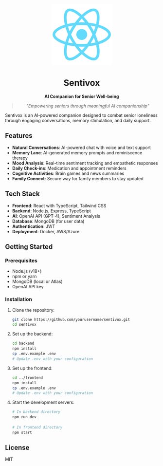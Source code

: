 <div align="center">
  <img src=".github/images/sentivox-logo.png" alt="Sentivox Logo" width="200"/>
  
  <h1>Sentivox</h1>
  <p><strong>AI Companion for Senior Well-being</strong></p>
  
  > *"Empowering seniors through meaningful AI companionship"*
</div>


Sentivox is an AI-powered companion designed to combat senior loneliness through engaging conversations, memory stimulation, and daily support.

## Features

- **Natural Conversations**: AI-powered chat with voice and text support
- **Memory Lane**: AI-generated memory prompts and reminiscence therapy
- **Mood Analysis**: Real-time sentiment tracking and empathetic responses
- **Daily Check-ins**: Medication and appointment reminders
- **Cognitive Activities**: Brain games and news summaries
- **Family Connect**: Secure way for family members to stay updated

## Tech Stack

- **Frontend**: React with TypeScript, Tailwind CSS
- **Backend**: Node.js, Express, TypeScript
- **AI**: OpenAI API (GPT-4), Sentiment Analysis
- **Database**: MongoDB (for user data)
- **Authentication**: JWT
- **Deployment**: Docker, AWS/Azure

## Getting Started

### Prerequisites

- Node.js (v18+)
- npm or yarn
- MongoDB (local or Atlas)
- OpenAI API key

### Installation

1. Clone the repository:
   ```bash
   git clone https://github.com/yourusername/sentivox.git
   cd sentivox
   ```

2. Set up the backend:
   ```bash
   cd backend
   npm install
   cp .env.example .env
   # Update .env with your configuration
   ```

3. Set up the frontend:
   ```bash
   cd ../frontend
   npm install
   cp .env.example .env
   # Update .env with your configuration
   ```

4. Start the development servers:
   ```bash
   # In backend directory
   npm run dev
   
   # In frontend directory
   npm start
   ```

## License

MIT
